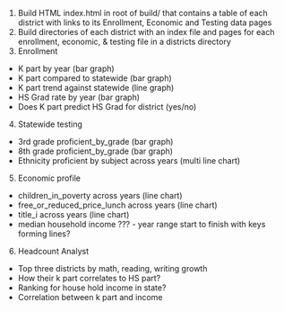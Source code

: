 1. Build HTML index.html in root of build/ that contains a table of each district with links to its Enrollment, Economic and Testing data pages
2. Build directories of each district with an index file and pages for each enrollment, economic, & testing file in a districts directory
3. Enrollment
 - K part by year (bar graph)
 - K part compared to statewide (bar graph)
 - K part trend against statewide (line graph)
 - HS Grad rate by year (bar graph)
 - Does K part predict HS Grad for district (yes/no)
4. Statewide testing
 - 3rd grade proficient_by_grade (bar graph)
 - 8th grade proficient_by_grade (bar graph)
 - Ethnicity proficient by subject across years (multi line chart)
5. Economic profile
 - children_in_poverty across years (line chart)
 - free_or_reduced_price_lunch across years (line chart)
 - title_i across years (line chart)
 - median household income ??? - year range start to finish with keys forming lines?
6. Headcount Analyst
 - Top three districts by math, reading, writing growth
  - How their k part correlates to HS part?
  - Ranking for house hold income in state?
  - Correlation between k part and income
